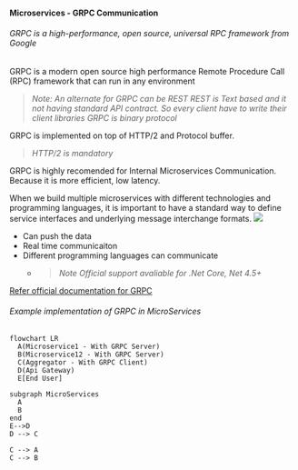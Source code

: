 #### Microservices - GRPC Communication
###### GRPC is a high-performance, open source, universal RPC framework from Google
>
GRPC is a modern open source high performance Remote Procedure Call (RPC) framework that can run in any environment

> *Note: An alternate for GRPC can be REST*
> *REST is Text based and it not having standard API contract. So every client have to write their client libraries*
> *GRPC is binary protocol*

GRPC is implemented on top of HTTP/2 and Protocol buffer.
> *HTTP/2 is mandatory*


GRPC is highly recomended for Internal Microservices Communication. Because it is more efficient, low latency.

When we build multiple microservices with different technologies and programming languages, it is important to have a standard way to define service interfaces and underlying message interchange formats.
![](https://grpc.io/img/landing-2.svg)

* Can push the data
* Real time communicaiton
* Different programming languages can communicate
  * > *Note Official support avaliable for  .Net Core, Net 4.5+*


[Refer official documentation for GRPC](https://grpc.io/docs/what-is-grpc/introduction/)

###### Example implementation of GRPC in MicroServices
```mermaid
flowchart LR
  A(Microservice1 - With GRPC Server)
  B(Microservice12 - With GRPC Server)
  C(Aggregator - With GRPC Client)
  D(Api Gateway)
  E[End User]

subgraph MicroServices
  A
  B
end
E-->D
D --> C

C --> A
C --> B
```



[//]: # (Tags: GRPC, Microservices, Remote Procedure Call Framework)
[//]: # (Type: Microservices - GRPC)
[//]: # (Rating: 2)
[//]: # (Languages:powershell)
[//]: # (ReadyState:Publish)
